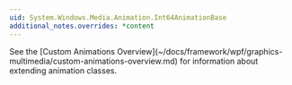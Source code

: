 ```yaml
---
uid: System.Windows.Media.Animation.Int64AnimationBase
additional_notes.overrides: *content
---
```


<p>See the [Custom Animations Overview](~/docs/framework/wpf/graphics-multimedia/custom-animations-overview.md) for information about extending animation classes.</p>


